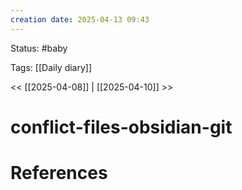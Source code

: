 ```yaml
---
creation date: 2025-04-13 09:43
---
```


Status: #baby 

Tags: [[Daily diary]]

<< [[2025-04-08]] | [[2025-04-10]] >>

# conflict-files-obsidian-git


















# References



